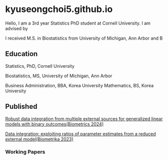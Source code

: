# kyuseongchoi5.github.io

Hello, I am a 3rd year Statistics PhD student at Cornell University. I am advised by 

I received M.S. in Biostatistics from University of Michigan, Ann Arbor and B


## Education

Statistics, PhD, Cornell University

Biostatistics, MS, University of Michigan, Ann Arbor

Business Administration, BBA, Korea University
Mathematics, BS, Korea University

## Published

[Robust data integration from multiple external sources for generalized linear models with binary outcomes(Biometrics 2024)](https://academic.oup.com/biometrics/article/80/1/ujad005/7609159)

[Data integration: exploiting ratios of parameter estimates from a reduced external model(Biometrika 2023)](https://academic.oup.com/biomet/article-abstract/110/1/119/6567343)


### Working Papers

